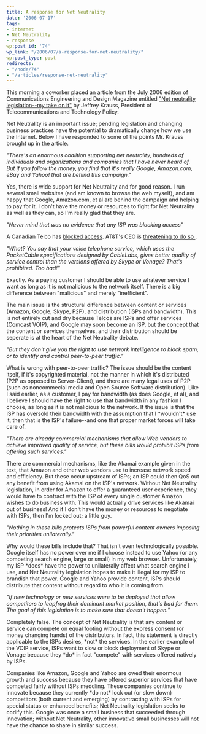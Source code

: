 ```yaml
---
title: A response for Net Neutrality
date: '2006-07-17'
tags:
- internet
- Net Neutrality
- response
wp:post_id: '74'
wp_link: "/2006/07/a-response-for-net-neutrality/"
wp:post_type: post
redirects:
- "/node/74"
- "/articles/response-net-neutrality"
---
```


This morning a coworker placed an article from the July 2006 edition of Communications Engineering and Design Magazine entitled ["Net neutrality legislation--my take on it"](http://www.cedmagazine.com/article/CA6348436.html) by Jeffrey Krauss, President of Telecommunications and Technology Policy.

Net Neutrality is an important issue; pending legislation and changing business practices have the potential to dramatically change how we use the Internet. Below I have responded to some of the points Mr. Krauss brought up in the article.

_"There's an enormous coalition supporting net neutrality, hundreds of individuals and organizations and companies that I have never heard of. But if you follow the money, you find that it's really Google, Amazon.com, eBay and Yahoo! that are behind this campaign."_

Yes, there is wide support for Net Neutrality and for good reason. I run several small websites (and am known to browse the web myself), and am happy that Google, Amazon.com, et al are behind the campaign and helping to pay for it. I don't have the money or resources to fight for Net Neutrality as well as they can, so I'm really glad that they are.

_"Never mind that was no evidence that any ISP was blocking access"_

A Canadian Telco has [blocked access](http://www.edmontonsun.com/News/Canada/2005/07/24/1145417-sun.html). AT&T's CEO is [threatening to do so ](http://www.ft.com/cms/s/3ced445e-91c5-11da-bab9-0000779e2340.html).

_"What? You say that your voice telephone service, which uses the PacketCable specifications designed by CableLabs, gives better quality of service control than the versions offered by Skype or Vonage? That's prohibited. Too bad!"_

Exactly. As a paying customer I should be able to use whatever service I want as long as it is not malicious to the network itself. There is a big difference between "malicious" and merely "inefficient".

The main issue is the structural difference between content or services (Amazon, Google, Skype, P2P), and distribution (ISPs and bandwidth). This is not entirely cut and dry because Telcos are ISPs and offer services (Comcast VOIP), and Google may soon become an ISP, but the concept that the content or services themselves, and their distribution should be seperate is at the heart of the Net Neutrality debate.

_"But they don't give you the right to use network intelligence to block spam, or to identify and control peer-to-peer traffic."_

What is wrong with peer-to-peer traffic? The issue should be the content itself, if it's copyrighted material, not the manner in which it's distributed (P2P as opposed to Server-Client), and there are many legal uses of P2P (such as noncommecial media and Open Source Software distribution). Like I said earlier, as a customer, I pay for bandwidth (as does Google, et al), and I believe I should have the right to use that bandwidth in any fashion I choose, as long as it is not malicious to the network. If the issue is that the ISP has oversold their bandwidth with the assumption that I \*wouldn't\* use it, then that is the ISP's failure--and one that proper market forces will take care of.

_"There are already commercial mechanisms that allow Web vendors to achieve improved quality of service, but these bills would prohibit ISPs from offering such services."_

There are commercial mechanisms, like the Akamai example given in the text, that Amazon and other web vendors use to increase network speed and efficiency. But these occur upstream of ISPs; an ISP could then QoS out any benefit from using Akamai on the ISP's network. Without Net Neutrality legislation, in order for Amazon to offer a guaranteed user experience, they would have to contract with the ISP of every single customer Amazon wishes to do business with. This would actually drive services like Akamai out of business! And if I don't have the money or resources to negotiate with ISPs, then I'm locked out; a little guy.

_"Nothing in these bills protects ISPs from powerful content owners imposing their priorities unilaterally."_

Why would these bills include that? That isn't even technologically possible. Google itself has no power over me if I choose instead to use Yahoo (or any competing search engine, large or small) in my web browser. Unfortunately, my ISP \*does\* have the power to unilaterally affect what search engine I use, and Net Neutrality legislation hopes to make it illegal for my ISP to brandish that power. Google and Yahoo provide content, ISPs should distribute that content without regard to who it is coming from.

_"If new technology or new services were to be deployed that allow competitors to leapfrog their dominant market position, that's bad for them. The goal of this legislation is to make sure that doesn't happen."_

Completely false. The concept of Net Neutrality is that any content or service can compete on equal footing without the express consent (or money changing hands) of the distributors. In fact, this statement is directly applicable to the ISPs desires, \*not\* the services. In the earlier example of the VOIP service, ISPs want to slow or block deployment of Skype or Vonage because they \*do\* in fact "compete" with services offered natively by ISPs.

Companies like Amazon, Google and Yahoo are owed their enormous growth and success because they have offered superior services that have competed fairly without ISPs meddling. These companies continue to innovate because they currently \*do not\* lock out (or slow down) competitors (both current and emerging) by contracting with ISPs for special status or enhanced benefits; Net Neutrality legislation seeks to codify this. Google was once a small business that succeeded through innovation; without Net Neutrality, other innovative small businesses will not have the chance to share in similar success.
